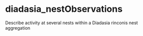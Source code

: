 # diadasia_nestObservations
Describe activity at several nests within a Diadasia rinconis nest aggregation
